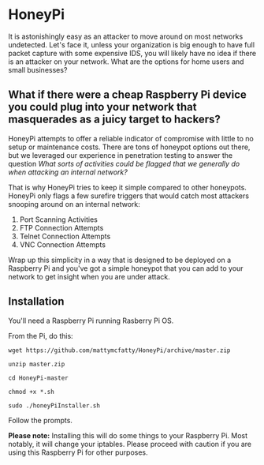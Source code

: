 # HoneyPi

It is astonishingly easy as an attacker to move around on most networks undetected. Let's face it, unless your organization is big enough to have full packet capture with some expensive IDS, you will likely have no idea if there is an attacker on your network. What are the options for home users and small businesses? 

## What if there were a cheap Raspberry Pi device you could plug into your network that masquerades as a juicy target to hackers? 

HoneyPi attempts to offer a reliable indicator of compromise with little to no setup or maintenance costs. There are tons of honeypot options out there, but we leveraged our experience in penetration testing to answer the question *What sorts of activities could be flagged that we generally do when attacking an internal network?*

That is why HoneyPi tries to keep it simple compared to other honeypots. HoneyPi only flags a few surefire triggers that would catch most attackers snooping around on an internal network:
 1. Port Scanning Activities
 2. FTP Connection Attempts
 3. Telnet Connection Attempts
 4. VNC Connection Attempts

Wrap up this simplicity in a way that is designed to be deployed on a Raspberry Pi and you've got a simple honeypot that you can add to your network to get insight when you are under attack.

## Installation

You'll need a Raspberry Pi running Rasberry Pi OS.

From the Pi, do this:

`wget https://github.com/mattymcfatty/HoneyPi/archive/master.zip`

`unzip master.zip`

`cd HoneyPi-master`

`chmod +x *.sh`

`sudo ./honeyPiInstaller.sh`

Follow the prompts.
 
**Please note:** Installing this will do some things to your Raspberry Pi. Most notably, it will change your iptables. Please proceed with caution if you are using this Raspberry Pi for other purposes.
